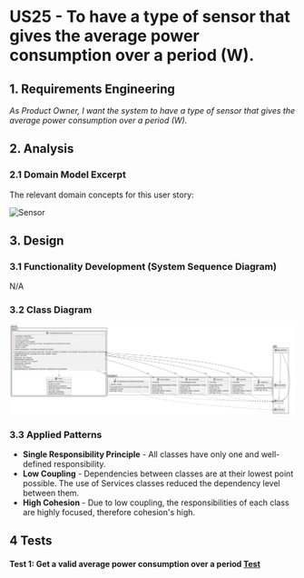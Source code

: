 # US25 - To have a type of sensor that gives the average power consumption over a period (W).

## 1. Requirements Engineering

_As Product Owner, I want the system to have a type of sensor that gives the
average power consumption over a period (W)._

## 2. Analysis

### 2.1 Domain Model Excerpt

The relevant domain concepts for this user story:

![Sensor](../../ooa/4.agreggateModels/Sensor.png)

## 3. Design

### 3.1 Functionality Development (System Sequence Diagram)

N/A

### 3.2 Class Diagram

![artifacts/us25_CD.svg](artifacts/us25_CD_v2.svg)

### 3.3 Applied Patterns

* **Single Responsibility Principle** - All classes have only one and well-defined responsibility.
* **Low Coupling** - Dependencies between classes are at their lowest point possible. The use of Services classes reduced the dependency level between them.
* **High Cohesion** - Due to low coupling, the responsibilities of each class are highly focused, therefore cohesion's high.

## 4 Tests

#### Test 1: Get a valid average power consumption over a period [Test](../../../src/test/java/SmartHomeDDD/domain/Sensor/AveragePowerConsumptionSensor/AveragePowerConsumptionSensorTest.java#L143)


